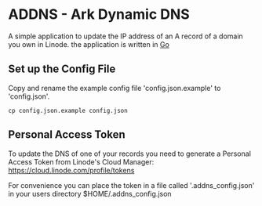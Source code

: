 # ADDNS - Ark Dynamic DNS

A simple application to update the IP address of an A record of a domain you own in Linode. the application is written in [Go](https://golang.org/)

## Set up the Config File
Copy and rename the example config file 'config.json.example' to 'config.json'.

``` 
cp config.json.example config.json
```

## Personal Access Token

To update the DNS of one of your records you need to generate a Personal Access Token from Linode's Cloud Manager: https://cloud.linode.com/profile/tokens

For convenience you can place the token in a file called '.addns_config.json' in your users directory $HOME/.addns_config.json


